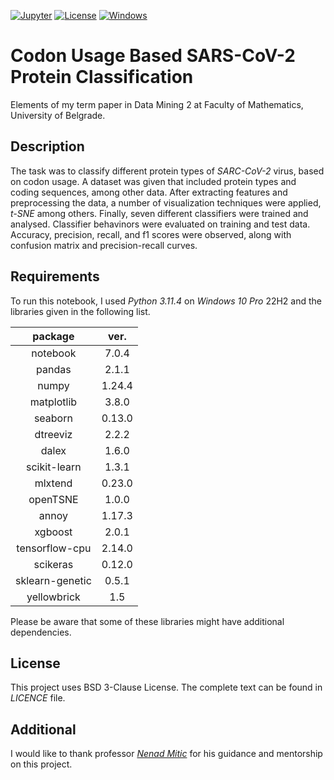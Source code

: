 [![Jupyter](https://img.shields.io/badge/Made%20with-Jupyter-orange?style=for-the-badge&logo=Jupyter)](https://en.wikipedia.org/wiki/Project_Jupyter)
[![License](https://img.shields.io/badge/License-BSD_3--Clause-blue.svg)](https://opensource.org/licenses/BSD-3-Clause)
[![Windows](https://img.shields.io/badge/Windows-0078D6)](https://en.wikipedia.org/wiki/Windows_10)

# Codon Usage Based SARS-CoV-2 Protein Classification

Elements of my term paper in Data Mining 2 at Faculty of Mathematics, University of Belgrade.

## Description

The task was to classify different protein types of *SARC-CoV-2* virus, based on codon usage.
A dataset was given that included protein types and coding sequences, among other data.
After extracting features and preprocessing the data, a number of visualization techniques were applied, *t-SNE* among others.
Finally, seven different classifiers were trained and analysed.
Classifier behavinors were evaluated on training and test data.
Accuracy, precision, recall, and f1 scores were observed, along with confusion matrix and precision-recall curves.

## Requirements

To run this notebook, I used *Python 3.11.4* on *Windows 10 Pro* 22H2 and the libraries given in the following list.

| package         | ver.   |
|      :---:      | :---:  |
| notebook        | 7.0.4  |
| pandas          | 2.1.1  |
| numpy           | 1.24.4 |
| matplotlib      | 3.8.0  |
| seaborn         | 0.13.0 |
| dtreeviz        | 2.2.2  |
| dalex           | 1.6.0  |
| scikit-learn    | 1.3.1  |
| mlxtend         | 0.23.0 |
| openTSNE        | 1.0.0  |
| annoy           | 1.17.3 |
| xgboost         | 2.0.1  |
| tensorflow-cpu  | 2.14.0 |
| scikeras        | 0.12.0 |
| sklearn-genetic | 0.5.1  |
| yellowbrick     | 1.5    |

Please be aware that some of these libraries might have additional dependencies.

## License

This project uses BSD 3-Clause License.
The complete text can be found in *LICENCE* file.

## Additional

I would like to thank professor [*Nenad Mitic*](https://poincare.matf.bg.ac.rs/~nenad.mitic/) for his guidance and mentorship on this project.
